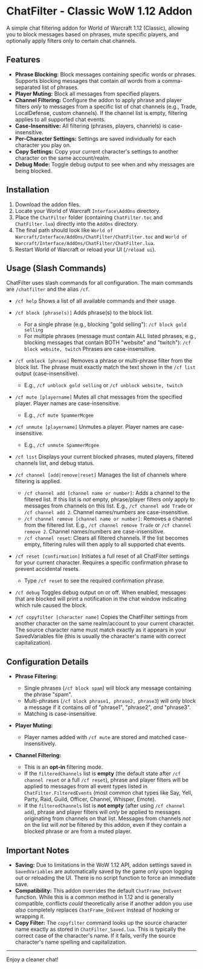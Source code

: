 # ChatFilter - Classic WoW 1.12 Addon

A simple chat filtering addon for World of Warcraft 1.12 (Classic), allowing you to block messages based on phrases, mute specific players, and optionally apply filters only to certain chat channels.

## Features

*   **Phrase Blocking:** Block messages containing specific words or phrases. Supports blocking messages that contain *all* words from a comma-separated list of phrases.
*   **Player Muting:** Block all messages from specified players.
*   **Channel Filtering:** Configure the addon to apply phrase and player filters *only* to messages from a specific list of chat channels (e.g., Trade, LocalDefense, custom channels). If the channel list is empty, filtering applies to all supported chat events.
*   **Case-Insensitive:** All filtering (phrases, players, channels) is case-insensitive.
*   **Per-Character Settings:** Settings are saved individually for each character you play on.
*   **Copy Settings:** Copy your current character's settings to another character on the same account/realm.
*   **Debug Mode:** Toggle debug output to see when and why messages are being blocked.

## Installation

1.  Download the addon files.
2.  Locate your World of Warcraft `Interface\AddOns` directory.
3.  Place the `ChatFilter` folder (containing `ChatFilter.toc` and `ChatFilter.lua`) directly into the `AddOns` directory.
4.  The final path should look like `World of Warcraft/Interface/AddOns/ChatFilter/ChatFilter.toc` and `World of Warcraft/Interface/AddOns/ChatFilter/ChatFilter.lua`.
5.  Restart World of Warcraft or reload your UI (`/reload ui`).

## Usage (Slash Commands)

ChatFilter uses slash commands for all configuration. The main commands are `/chatfilter` and the alias `/cf`.

*   `/cf help`
    Shows a list of all available commands and their usage.

*   `/cf block [phrase(s)]`
    Adds phrase(s) to the block list.
    -   For a single phrase (e.g., blocking "gold selling"): `/cf block gold selling`
    -   For multiple phrases (message must contain ALL listed phrases, e.g., blocking messages that contain BOTH "website" and "twitch"): `/cf block website, twitch`
    Phrases are case-insensitive.

*   `/cf unblock [phrase]`
    Removes a phrase or multi-phrase filter from the block list. The phrase must exactly match the text shown in the `/cf list` output (case-insensitive).
    -   E.g., `/cf unblock gold selling` or `/cf unblock website, twitch`

*   `/cf mute [playername]`
    Mutes all chat messages from the specified player. Player names are case-insensitive.
    -   E.g., `/cf mute SpammerMcgee`

*   `/cf unmute [playername]`
    Unmutes a player. Player names are case-insensitive.
    -   E.g., `/cf unmute SpammerMcgee`

*   `/cf list`
    Displays your current blocked phrases, muted players, filtered channels list, and debug status.

*   `/cf channel [add|remove|reset]`
    Manages the list of channels where filtering is applied.
    -   `/cf channel add [channel name or number]`: Adds a channel to the filtered list. If this list is *not* empty, phrase/player filters *only* apply to messages from channels on this list. E.g., `/cf channel add Trade` or `/cf channel add 2`. Channel names/numbers are case-insensitive.
    -   `/cf channel remove [channel name or number]`: Removes a channel from the filtered list. E.g., `/cf channel remove Trade` or `/cf channel remove 2`. Channel names/numbers are case-insensitive.
    -   `/cf channel reset`: Clears all filtered channels. If the list becomes empty, filtering rules will then apply to all supported chat events.

*   `/cf reset [confirmation]`
    Initiates a full reset of all ChatFilter settings for your current character. Requires a specific confirmation phrase to prevent accidental resets.
    -   Type `/cf reset` to see the required confirmation phrase.

*   `/cf debug`
    Toggles debug output on or off. When enabled, messages that are blocked will print a notification in the chat window indicating which rule caused the block.

*   `/cf copyfilter [character name]`
    Copies the ChatFilter settings from another character on the same realm/account to your current character. The source character name must match exactly as it appears in your SavedVariables file (this is usually the character's name with correct capitalization).

## Configuration Details

*   **Phrase Filtering:**
    -   Single phrases (`/cf block spam`) will block any message containing the phrase "spam".
    -   Multi-phrases (`/cf block phrase1, phrase2, phrase3`) will only block a message if it contains *all* of "phrase1", "phrase2", *and* "phrase3".
    -   Matching is case-insensitive.

*   **Player Muting:**
    -   Player names added with `/cf mute` are stored and matched case-insensitively.

*   **Channel Filtering:**
    -   This is an **opt-in** filtering mode.
    -   If the `filteredChannels` list is **empty** (the default state after `/cf channel reset` or a full `/cf reset`), phrase and player filters will be applied to messages from all event types listed in `ChatFilter.FilteredEvents` (most common chat types like Say, Yell, Party, Raid, Guild, Officer, Channel, Whisper, Emote).
    -   If the `filteredChannels` list is **not empty** (after using `/cf channel add`), phrase and player filters will *only* be applied to messages originating from channels on that list. Messages from channels *not* on the list will *not* be filtered by this addon, even if they contain a blocked phrase or are from a muted player.

## Important Notes

*   **Saving:** Due to limitations in the WoW 1.12 API, addon settings saved in `SavedVariables` are automatically saved by the game only upon logging out or reloading the UI. There is no script function to force an immediate save.
*   **Compatibility:** This addon overrides the default `ChatFrame_OnEvent` function. While this is a common method in 1.12 and is generally compatible, conflicts *could* theoretically arise if another addon you use *also* completely replaces `ChatFrame_OnEvent` instead of hooking or wrapping it.
*   **Copy Filter:** The `copyfilter` command looks up the source character name exactly as stored in `ChatFilter_Saved.lua`. This is typically the correct case of the character's name. If it fails, verify the source character's name spelling and capitalization.

---

Enjoy a cleaner chat!
